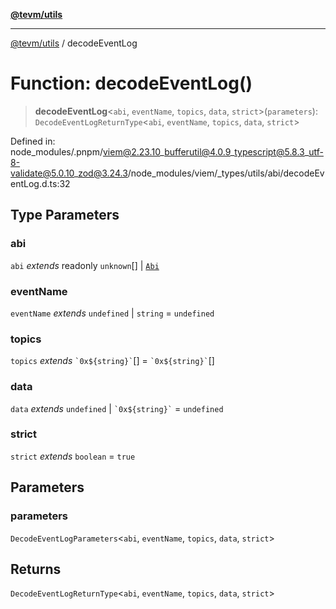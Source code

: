 [**@tevm/utils**](../README.md)

***

[@tevm/utils](../globals.md) / decodeEventLog

# Function: decodeEventLog()

> **decodeEventLog**\<`abi`, `eventName`, `topics`, `data`, `strict`\>(`parameters`): `DecodeEventLogReturnType`\<`abi`, `eventName`, `topics`, `data`, `strict`\>

Defined in: node\_modules/.pnpm/viem@2.23.10\_bufferutil@4.0.9\_typescript@5.8.3\_utf-8-validate@5.0.10\_zod@3.24.3/node\_modules/viem/\_types/utils/abi/decodeEventLog.d.ts:32

## Type Parameters

### abi

`abi` *extends* readonly `unknown`[] \| [`Abi`](../type-aliases/Abi.md)

### eventName

`eventName` *extends* `undefined` \| `string` = `undefined`

### topics

`topics` *extends* `` `0x${string}` ``[] = `` `0x${string}` ``[]

### data

`data` *extends* `undefined` \| `` `0x${string}` `` = `undefined`

### strict

`strict` *extends* `boolean` = `true`

## Parameters

### parameters

`DecodeEventLogParameters`\<`abi`, `eventName`, `topics`, `data`, `strict`\>

## Returns

`DecodeEventLogReturnType`\<`abi`, `eventName`, `topics`, `data`, `strict`\>
